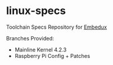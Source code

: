 # linux-specs

Toolchain Specs Repository for [Embedux](https://github.com/embEDUx)

Branches Provided:

* Mainline Kernel 4.2.3
* Raspberry Pi Config + Patches

